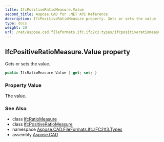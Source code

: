 ```yaml
---
title: IfcPositiveRatioMeasure.Value
second_title: Aspose.CAD for .NET API Reference
description: IfcPositiveRatioMeasure property. Gets or sets the value
type: docs
weight: 20
url: /net/aspose.cad.fileformats.ifc.ifc2x3.types/ifcpositiveratiomeasure/value/
---
```

## IfcPositiveRatioMeasure.Value property

Gets or sets the value.

```csharp
public IfcRatioMeasure Value { get; set; }
```

### Property Value

The value.

### See Also

* class [IfcRatioMeasure](../../ifcratiomeasure/)
* class [IfcPositiveRatioMeasure](../)
* namespace [Aspose.CAD.FileFormats.Ifc.IFC2X3.Types](../../ifcpositiveratiomeasure/)
* assembly [Aspose.CAD](../../../)


